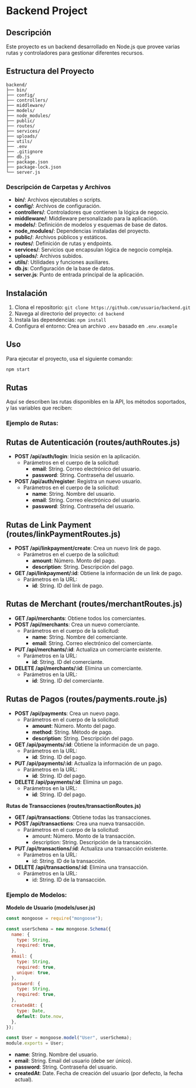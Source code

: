 # Backend Project

## Descripción

Este proyecto es un backend desarrollado en Node.js que provee varias rutas y controladores para gestionar diferentes recursos.

## Estructura del Proyecto

```
backend/
├── bin/
├── config/
├── controllers/
├── middleware/
├── models/
├── node_modules/
├── public/
├── routes/
├── services/
├── uploads/
├── utils/
├── .env
├── .gitignore
├── db.js
├── package.json
├── package-lock.json
└── server.js
```

### Descripción de Carpetas y Archivos

- **bin/**: Archivos ejecutables o scripts.
- **config/**: Archivos de configuración.
- **controllers/**: Controladores que contienen la lógica de negocio.
- **middleware/**: Middleware personalizado para la aplicación.
- **models/**: Definición de modelos y esquemas de base de datos.
- **node_modules/**: Dependencias instaladas del proyecto.
- **public/**: Archivos públicos y estáticos.
- **routes/**: Definición de rutas y endpoints.
- **services/**: Servicios que encapsulan lógica de negocio compleja.
- **uploads/**: Archivos subidos.
- **utils/**: Utilidades y funciones auxiliares.
- **db.js**: Configuración de la base de datos.
- **server.js**: Punto de entrada principal de la aplicación.

## Instalación

1. Clona el repositorio: `git clone https://github.com/usuario/backend.git`
2. Navega al directorio del proyecto: `cd backend`
3. Instala las dependencias: `npm install`
4. Configura el entorno: Crea un archivo `.env` basado en `.env.example`

## Uso

Para ejecutar el proyecto, usa el siguiente comando:

```bash
npm start
```

## Rutas

Aquí se describen las rutas disponibles en la API, los métodos soportados, y las variables que reciben:

### Ejemplo de Rutas:

## Rutas de Autenticación (routes/authRoutes.js)

- **POST /api/auth/login**: Inicia sesión en la aplicación.
  - Parámetros en el cuerpo de la solicitud:
    - **email**: String. Correo electrónico del usuario.
    - **password**: String. Contraseña del usuario.
- **POST /api/auth/register**: Registra un nuevo usuario.
  - Parámetros en el cuerpo de la solicitud:
    - **name**: String. Nombre del usuario.
    - **email**: String. Correo electrónico del usuario.
    - **password**: String. Contraseña del usuario.

## Rutas de Link Payment (routes/linkPaymentRoutes.js)

- **POST /api/linkpayment/create**: Crea un nuevo link de pago.
  - Parámetros en el cuerpo de la solicitud:
    - **amount**: Número. Monto del pago.
    - **description**: String. Descripción del pago.
- **GET /api/linkpayment/:id**: Obtiene la información de un link de pago.
  - Parámetros en la URL:
    - **id**: String. ID del link de pago.

## Rutas de Merchant (routes/merchantRoutes.js)

- **GET /api/merchants**: Obtiene todos los comerciantes.
- **POST /api/merchants**: Crea un nuevo comerciante.
  - Parámetros en el cuerpo de la solicitud:
    - **name**: String. Nombre del comerciante.
    - **email**: String. Correo electrónico del comerciante.
- **PUT /api/merchants/:id**: Actualiza un comerciante existente.
  - Parámetros en la URL:
    - **id**: String. ID del comerciante.
- **DELETE /api/merchants/:id**: Elimina un comerciante.
  - Parámetros en la URL:
    - **id**: String. ID del comerciante.

## Rutas de Pagos (routes/payments.route.js)

- **POST /api/payments**: Crea un nuevo pago.
  - Parámetros en el cuerpo de la solicitud:
    - **amount**: Número. Monto del pago.
    - **method**: String. Método de pago.
    - **description**: String. Descripción del pago.
- **GET /api/payments/:id**: Obtiene la información de un pago.
  - Parámetros en la URL:
    - **id**: String. ID del pago.
- **PUT /api/payments/:id**: Actualiza la información de un pago.
  - Parámetros en la URL:
    - **id**: String. ID del pago.
- **DELETE /api/payments/:id**: Elimina un pago.
  - Parámetros en la URL:
    - **id**: String. ID del pago.

**Rutas de Transacciones (routes/transactionRoutes.js)**

- **GET /api/transactions**: Obtiene todas las transacciones.
- **POST /api/transactions**: Crea una nueva transacción.
  - Parámetros en el cuerpo de la solicitud:
    - amount: Número. Monto de la transacción.
    - description: String. Descripción de la transacción.
- **PUT /api/transactions/:id**: Actualiza una transacción existente.
  - Parámetros en la URL:
    - id: String. ID de la transacción.
- **DELETE /api/transactions/:id**: Elimina una transacción.
  - Parámetros en la URL:
    - id: String. ID de la transacción.

### Ejemplo de Modelos:

**Modelo de Usuario (models/user.js)**

```javascript
const mongoose = require("mongoose");

const userSchema = new mongoose.Schema({
  name: {
    type: String,
    required: true,
  },
  email: {
    type: String,
    required: true,
    unique: true,
  },
  password: {
    type: String,
    required: true,
  },
  createdAt: {
    type: Date,
    default: Date.now,
  },
});

const User = mongoose.model("User", userSchema);
module.exports = User;
```

- **name**: String. Nombre del usuario.
- **email**: String. Email del usuario (debe ser único).
- **password**: String. Contraseña del usuario.
- **createdAt**: Date. Fecha de creación del usuario (por defecto, la fecha actual).
